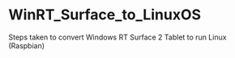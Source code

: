 # WinRT_Surface_to_LinuxOS
Steps taken to convert Windows RT Surface 2 Tablet to run Linux (Raspbian)

